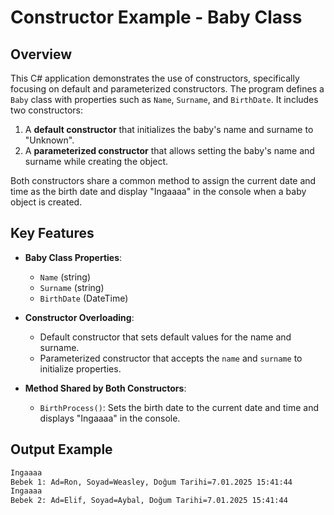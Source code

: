 # Constructor Example - Baby Class

## Overview

This C# application demonstrates the use of constructors, specifically focusing on default and parameterized constructors. The program defines a `Baby` class with properties such as `Name`, `Surname`, and `BirthDate`. It includes two constructors:

1. A **default constructor** that initializes the baby's name and surname to "Unknown".
2. A **parameterized constructor** that allows setting the baby's name and surname while creating the object.

Both constructors share a common method to assign the current date and time as the birth date and display "Ingaaaa" in the console when a baby object is created.

## Key Features

- **Baby Class Properties**:
  - `Name` (string)
  - `Surname` (string)
  - `BirthDate` (DateTime)

- **Constructor Overloading**:
  - Default constructor that sets default values for the name and surname.
  - Parameterized constructor that accepts the `name` and `surname` to initialize properties.

- **Method Shared by Both Constructors**:
  - `BirthProcess()`: Sets the birth date to the current date and time and displays "Ingaaaa" in the console.

## Output Example
```txt
Ingaaaa
Bebek 1: Ad=Ron, Soyad=Weasley, Doğum Tarihi=7.01.2025 15:41:44
Ingaaaa
Bebek 2: Ad=Elif, Soyad=Aybal, Doğum Tarihi=7.01.2025 15:41:44
